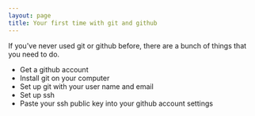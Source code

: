 ```yaml
---
layout: page
title: Your first time with git and github
---
```


If you've never used git or github before, there are a bunch of things
that you need to do.

- Get a github account
- Install git on your computer
- Set up git with your user name and email
- Set up ssh
- Paste your ssh public key into your github account settings

